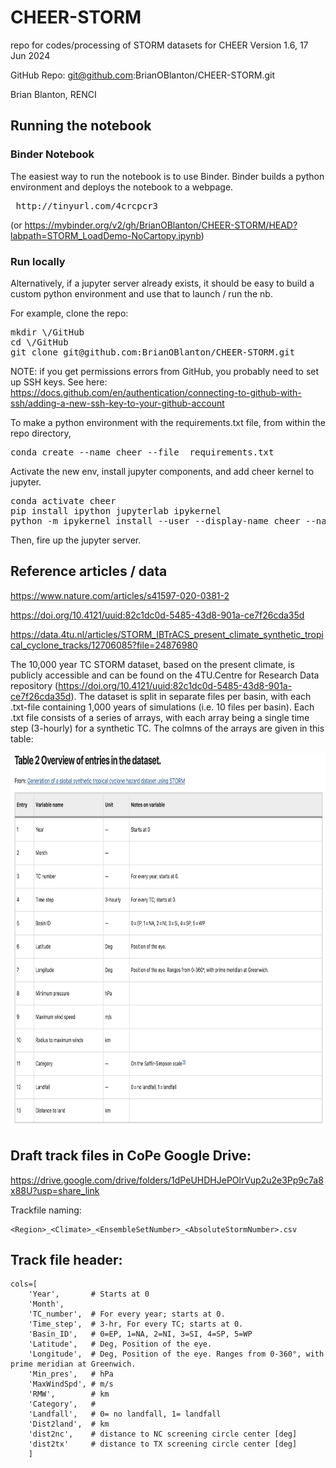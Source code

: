 # CHEER-STORM
repo for codes/processing of STORM datasets for CHEER
Version 1.6, 17 Jun 2024

GitHub Repo: git@github.com:BrianOBlanton/CHEER-STORM.git

Brian Blanton, RENCI

## Running the notebook

### Binder Notebook

The easiest way to run the notebook is to use Binder.  Binder builds a python environment and deploys the notebook to a webpage. 

<pre>
 http://tinyurl.com/4crcpcr3
</pre>

(or  https://mybinder.org/v2/gh/BrianOBlanton/CHEER-STORM/HEAD?labpath=STORM_LoadDemo-NoCartopy.ipynb)

### Run locally
Alternatively, if a jupyter server already exists, it should be easy to build a custom python environment and use that to launch / run the nb. 

For example, clone the repo:

<pre>
mkdir \<YourHome\>/GitHub
cd \<YourHome\>/GitHub
git clone git@github.com:BrianOBlanton/CHEER-STORM.git
</pre>

NOTE: if you get permissions errors from GitHub, you probably need to set up SSH keys.  See here: https://docs.github.com/en/authentication/connecting-to-github-with-ssh/adding-a-new-ssh-key-to-your-github-account



To make a python environment with the requirements.txt file, from within the repo directory, 

<pre>
conda create --name cheer --file  requirements.txt
</pre>

Activate the new env, install jupyter components, and add cheer kernel to jupyter.

<pre>
conda activate cheer
pip install ipython jupyterlab ipykernel
python -m ipykernel install --user --display-name cheer --name cheer
</pre>

Then, fire up the jupyter server.  


## Reference articles / data
https://www.nature.com/articles/s41597-020-0381-2

https://doi.org/10.4121/uuid:82c1dc0d-5485-43d8-901a-ce7f26cda35d

https://data.4tu.nl/articles/STORM_IBTrACS_present_climate_synthetic_tropical_cyclone_tracks/12706085?file=24876980

The 10,000 year TC STORM dataset, based on the present climate, is publicly accessible and can be found on the 4TU.Centre for Research Data repository (https://doi.org/10.4121/uuid:82c1dc0d-5485-43d8-901a-ce7f26cda35d). The dataset is split in separate files per basin, with each .txt-file containing 1,000 years of simulations (i.e. 10 files per basin). Each .txt file consists of a series of arrays, with each array being a single time step (3-hourly) for a synthetic TC. The colmns of the arrays are given in this table:

<img src="static/Table2.png" width=600 height=600 />

## Draft track files in CoPe Google Drive: 

https://drive.google.com/drive/folders/1dPeUHDHJePOlrVup2u2e3Pp9c7a8x88U?usp=share_link

Trackfile naming: 
```
<Region>_<Climate>_<EnsembleSetNumber>_<AbsoluteStormNumber>.csv
```

## Track file header: 
```
cols=[
    'Year',       # Starts at 0
    'Month', 
    'TC_number',  # For every year; starts at 0.
    'Time_step',  # 3-hr, For every TC; starts at 0.
    'Basin_ID',   # 0=EP, 1=NA, 2=NI, 3=SI, 4=SP, 5=WP
    'Latitude',   # Deg, Position of the eye.
    'Longitude',  # Deg, Position of the eye. Ranges from 0-360°, with prime meridian at Greenwich.
    'Min_pres',   # hPa
    'MaxWindSpd', # m/s
    'RMW',        # km
    'Category',   #
    'Landfall',   # 0= no landfall, 1= landfall
    'Dist2land',  # km
    'dist2nc',    # distance to NC screening circle center [deg]
    'dist2tx'     # distance to TX screening circle center [deg]
    ]
```

